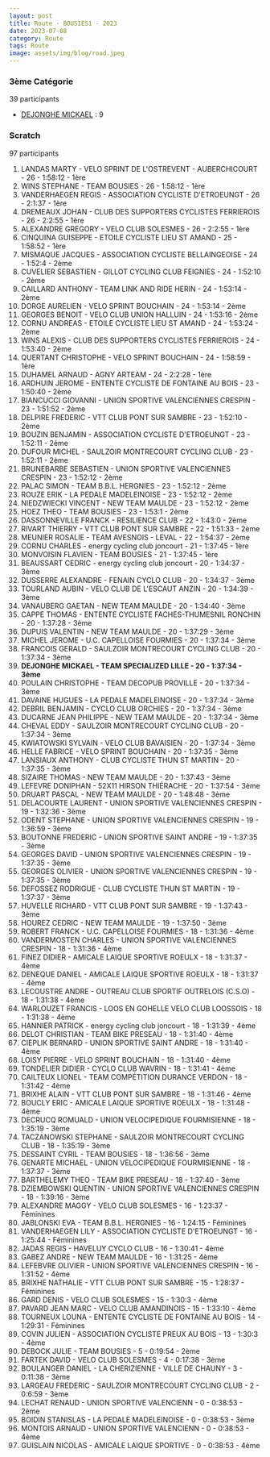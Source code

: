 ```yaml
---
layout: post
title: Route - BOUSIES1 - 2023
date: 2023-07-08
category: Route
tags: Route
image: assets/img/blog/road.jpeg
---
```


### 3ème Catégorie
39 participants
- [DEJONGHE MICKAEL](https://teamspecializedlille.github.io/works/dejonghemickael) : 9

### Scratch
97 participants
1. LANDAS MARTY - VELO SPRINT DE L'OSTREVENT - AUBERCHICOURT - 26 - 1:58:12 - 1ère
2. WINS STEPHANE - TEAM BOUSIES - 26 - 1:58:12 - 1ère
3. VANDERHAEGEN REGIS - ASSOCIATION CYCLISTE D'ETROEUNGT - 26 - 2:1:37 - 1ère
4. DREMEAUX JOHAN - CLUB DES SUPPORTERS CYCLISTES FERRIEROIS - 26 - 2:2:55 - 1ère
5. ALEXANDRE GREGORY - VELO CLUB SOLESMES - 26 - 2:2:55 - 1ère
6. CINQUINA GUISEPPE - ETOILE CYCLISTE LIEU ST AMAND - 25 - 1:58:52 - 1ère
7. MISMAQUE JACQUES - ASSOCIATION CYCLISTE BELLAINGEOISE - 24 - 1:52:4 - 2ème
8. CUVELIER SEBASTIEN - GILLOT CYCLING CLUB FEIGNIES - 24 - 1:52:10 - 2ème
9. CAILLARD ANTHONY - TEAM LINK AND RIDE HERIN - 24 - 1:53:14 - 2ème
10. DORGE AURELIEN - VELO SPRINT BOUCHAIN - 24 - 1:53:14 - 2ème
11. GEORGES BENOIT - VELO CLUB UNION HALLUIN - 24 - 1:53:16 - 2ème
12. CORNU ANDREAS - ETOILE CYCLISTE LIEU ST AMAND - 24 - 1:53:24 - 2ème
13. WINS ALEXIS - CLUB DES SUPPORTERS CYCLISTES FERRIEROIS - 24 - 1:53:40 - 2ème
14. QUERTANT CHRISTOPHE - VELO SPRINT BOUCHAIN - 24 - 1:58:59 - 1ère
15. DUHAMEL ARNAUD - AGNY ARTEAM - 24 - 2:2:28 - 1ère
16. ARDHUIN JEROME - ENTENTE CYCLISTE DE FONTAINE AU BOIS - 23 - 1:50:40 - 2ème
17. BIANCUCCI GIOVANNI - UNION SPORTIVE VALENCIENNES CRESPIN - 23 - 1:51:52 - 2ème
18. DELPIRE FREDERIC - VTT  CLUB PONT SUR SAMBRE - 23 - 1:52:10 - 2ème
19. BOUZIN BENJAMIN - ASSOCIATION CYCLISTE D'ETROEUNGT - 23 - 1:52:11 - 2ème
20. DUFOUR MICHEL - SAULZOIR MONTRECOURT CYCLING CLUB - 23 - 1:52:11 - 2ème
21. BRUNEBARBE SEBASTIEN - UNION SPORTIVE VALENCIENNES CRESPIN - 23 - 1:52:12 - 2ème
22. PALAC SIMON - TEAM B.B.L. HERGNIES - 23 - 1:52:12 - 2ème
23. ROUZE ERIK - LA PEDALE MADELEINOISE - 23 - 1:52:12 - 2ème
24. NIEDZWIECKI VINCENT - NEW TEAM MAULDE - 23 - 1:52:12 - 2ème
25. HOEZ THEO - TEAM BOUSIES - 23 - 1:53:1 - 2ème
26. DASSONNEVILLE FRANCK - RESILIENCE CLUB - 22 - 1:43:0 - 2ème
27. RIVART THIERRY - VTT  CLUB PONT SUR SAMBRE - 22 - 1:51:33 - 2ème
28. MEUNIER ROSALIE - TEAM AVESNOIS - LEVAL - 22 - 1:54:37 - 2ème
29. CORNU CHARLES - energy cycling club joncourt - 21 - 1:37:45 - 1ère
30. MONVOISIN FLAVIEN - TEAM BOUSIES - 21 - 1:37:45 - 1ère
31. BEAUSSART CEDRIC - energy cycling club joncourt - 20 - 1:34:37 - 3ème
32. DUSSERRE ALEXANDRE - FENAIN CYCLO CLUB - 20 - 1:34:37 - 3ème
33. TOURLAND AUBIN - VELO CLUB DE L'ESCAUT ANZIN - 20 - 1:34:39 - 3ème
34. VANAUBERG GAETAN - NEW TEAM MAULDE - 20 - 1:34:40 - 3ème
35. CAPPE THOMAS - ENTENTE CYCLISTE FACHES-THUMESNIL RONCHIN - 20 - 1:37:28 - 3ème
36. DUPUIS VALENTIN - NEW TEAM MAULDE - 20 - 1:37:29 - 3ème
37. MICHEL JEROME - U.C. CAPELLOISE FOURMIES - 20 - 1:37:34 - 3ème
38. FRANCOIS GERALD - SAULZOIR MONTRECOURT CYCLING CLUB - 20 - 1:37:34 - 3ème
39. **DEJONGHE MICKAEL - TEAM SPECIALIZED LILLE - 20 - 1:37:34 - 3ème**
40. POULAIN CHRISTOPHE - TEAM DECOPUB PROVILLE - 20 - 1:37:34 - 3ème
41. DAVAINE HUGUES - LA PEDALE MADELEINOISE - 20 - 1:37:34 - 3ème
42. DEBRIL BENJAMIN - CYCLO CLUB ORCHIES - 20 - 1:37:34 - 3ème
43. DUCARNE JEAN PHILIPPE - NEW TEAM MAULDE - 20 - 1:37:34 - 3ème
44. CHEVAL EDDY - SAULZOIR MONTRECOURT CYCLING CLUB - 20 - 1:37:34 - 3ème
45. KWIATOWSKI SYLVAIN - VELO CLUB BAVAISIEN - 20 - 1:37:34 - 3ème
46. HELLE FABRICE - VELO SPRINT BOUCHAIN - 20 - 1:37:35 - 3ème
47. LANSIAUX ANTHONY - CLUB CYCLISTE THUN ST MARTIN - 20 - 1:37:35 - 3ème
48. SIZAIRE THOMAS - NEW TEAM MAULDE - 20 - 1:37:43 - 3ème
49. LEFEVRE DONIPHAN - 52X11 HIRSON THIÉRACHE - 20 - 1:37:54 - 3ème
50. DRUART PASCAL - NEW TEAM MAULDE - 20 - 1:48:48 - 3ème
51. DELACOURTE LAURENT - UNION SPORTIVE VALENCIENNES CRESPIN - 19 - 1:32:36 - 3ème
52. ODENT STEPHANE - UNION SPORTIVE VALENCIENNES CRESPIN - 19 - 1:36:59 - 3ème
53. BOUTONNE FREDERIC - UNION SPORTIVE SAINT ANDRE - 19 - 1:37:35 - 3ème
54. GEORGES DAVID - UNION SPORTIVE VALENCIENNES CRESPIN - 19 - 1:37:35 - 3ème
55. GEORGES OLIVIER - UNION SPORTIVE VALENCIENNES CRESPIN - 19 - 1:37:35 - 3ème
56. DEFOSSEZ RODRIGUE - CLUB CYCLISTE THUN ST MARTIN - 19 - 1:37:37 - 3ème
57. HUVELLE RICHARD - VTT  CLUB PONT SUR SAMBRE - 19 - 1:37:43 - 3ème
58. HOUREZ CEDRIC - NEW TEAM MAULDE - 19 - 1:37:50 - 3ème
59. ROBERT FRANCK - U.C. CAPELLOISE FOURMIES - 18 - 1:31:36 - 4ème
60. VANDERMOSTEN CHARLES - UNION SPORTIVE VALENCIENNES CRESPIN - 18 - 1:31:36 - 4ème
61. FINEZ DIDIER - AMICALE LAIQUE SPORTIVE  ROEULX - 18 - 1:31:37 - 4ème
62. DENEQUE DANIEL - AMICALE LAIQUE SPORTIVE  ROEULX - 18 - 1:31:37 - 4ème
63. LECOUSTRE ANDRE - OUTREAU CLUB SPORTIF OUTRELOIS (C.S.O) - 18 - 1:31:38 - 4ème
64. WARLOUZET FRANCIS - LOOS EN GOHELLE VELO CLUB LOOSSOIS - 18 - 1:31:38 - 4ème
65. HANNIER PATRICK - energy cycling club joncourt - 18 - 1:31:39 - 4ème
66. DELOT CHRISTIAN - TEAM BIKE PRESEAU - 18 - 1:31:40 - 4ème
67. CIEPLIK BERNARD - UNION SPORTIVE SAINT ANDRE - 18 - 1:31:40 - 4ème
68. LOISY PIERRE - VELO SPRINT BOUCHAIN - 18 - 1:31:40 - 4ème
69. TONDELIER DIDIER - CYCLO CLUB WAVRIN - 18 - 1:31:41 - 4ème
70. CAILTEUX LIONEL - TEAM COMPÉTITION DURANCE VERDON - 18 - 1:31:42 - 4ème
71. BRIXHE ALAIN - VTT  CLUB PONT SUR SAMBRE - 18 - 1:31:46 - 4ème
72. BOUCLY ERIC - AMICALE LAIQUE SPORTIVE  ROEULX - 18 - 1:31:48 - 4ème
73. DECRUCQ ROMUALD - UNION VELOCIPEDIQUE FOURMISIENNE - 18 - 1:35:19 - 3ème
74. TACZANOWSKI STEPHANE - SAULZOIR MONTRECOURT CYCLING CLUB - 18 - 1:35:19 - 3ème
75. DESSAINT CYRIL - TEAM BOUSIES - 18 - 1:36:56 - 3ème
76. GENARTE MICHAEL - UNION VELOCIPEDIQUE FOURMISIENNE - 18 - 1:37:37 - 3ème
77. BARTHELEMY THEO - TEAM BIKE PRESEAU - 18 - 1:37:40 - 3ème
78. DZIEMBOWSKI QUENTIN - UNION SPORTIVE VALENCIENNES CRESPIN - 18 - 1:39:16 - 3ème
79. ALEXANDRE MAGGY - VELO CLUB SOLESMES - 16 - 1:23:37 - Féminines
80. JABLONSKI EVA - TEAM B.B.L. HERGNIES - 16 - 1:24:15 - Féminines
81. VANDERHAEGEN LILY - ASSOCIATION CYCLISTE D'ETROEUNGT - 16 - 1:25:44 - Féminines
82. JADAS REGIS - HAVELUY CYCLO CLUB - 16 - 1:30:41 - 4ème
83. GABEZ ANDRE - NEW TEAM MAULDE - 16 - 1:31:25 - 4ème
84. LEFEBVRE OLIVIER - UNION SPORTIVE VALENCIENNES CRESPIN - 16 - 1:31:52 - 4ème
85. BRIXHE NATHALIE - VTT  CLUB PONT SUR SAMBRE - 15 - 1:28:37 - Féminines
86. GARD DENIS - VELO CLUB SOLESMES - 15 - 1:30:3 - 4ème
87. PAVARD JEAN MARC - VELO CLUB AMANDINOIS - 15 - 1:33:10 - 4ème
88. TOURNEUX LOUNA - ENTENTE CYCLISTE DE FONTAINE AU BOIS - 14 - 1:29:31 - Féminines
89. COVIN JULIEN - ASSOCIATION CYCLISTE PREUX AU BOIS - 13 - 1:30:3 - 4ème
90. DEBOCK JULIE - TEAM BOUSIES - 5 - 0:19:54 - 2ème
91. FARTEK DAVID - VELO CLUB SOLESMES - 4 - 0:17:38 - 3ème
92. BOULANGER DANIEL - LA CHERIZIENNE - VILLE DE CHAUNY - 3 - 0:11:38 - 3ème
93. LARGEAU FREDERIC - SAULZOIR MONTRECOURT CYCLING CLUB - 2 - 0:6:59 - 3ème
94. LECHAT RENAUD - UNION SPORTIVE VALENCIENN - 0 - 0:38:53 - 2ème
95. BOIDIN STANISLAS - LA PEDALE MADELEINOISE - 0 - 0:38:53 - 3ème
96. MONTOIS ARNAUD - UNION SPORTIVE VALENCIENN - 0 - 0:38:53 - 4ème
97. GUISLAIN NICOLAS - AMICALE LAIQUE SPORTIVE - 0 - 0:38:53 - 4ème
